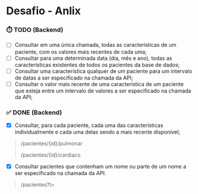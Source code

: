 # Desafio - Anlix

### ⏱️ TODO (Backend)

- [ ] Consultar em uma única chamada, todas as características de um paciente,
  com os valores mais recentes de cada uma;
- [ ] Consultar para uma determinada data (dia, mês e ano), todas as
  características existentes de todos os pacientes da base de dados;
- [ ] Consultar uma característica qualquer de um paciente para um intervalo de
  datas a ser especificado na chamada da API;
- [ ] Consultar o valor mais recente de uma característica de um paciente que
  esteja entre um intervalo de valores a ser especificado na chamada da API;

### ✅ DONE (Backend)

- [x] Consultar, para cada paciente, cada uma das características
  individualmente e cada uma delas sendo a mais recente disponível;

> /pacientes/{id}/pulmonar
>
> /pacientes/{id}/cardiaco

- [x] Consultar pacientes que contenham um nome ou parte de um nome a ser
  especificado na chamada da API.
> /pacientes?t=<termoDePesquisa>

